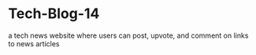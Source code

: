 # Tech-Blog-14
 a tech news website where users can post, upvote, and comment on links to news articles
